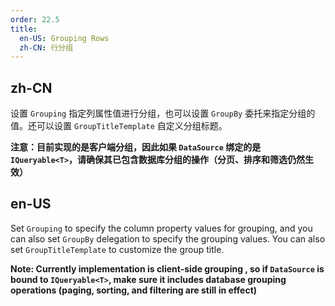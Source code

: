 ```yaml
---
order: 22.5
title:
  en-US: Grouping Rows
  zh-CN: 行分组
---
```


## zh-CN

设置 `Grouping` 指定列属性值进行分组，也可以设置 `GroupBy` 委托来指定分组的值。还可以设置 `GroupTitleTemplate` 自定义分组标题。

**注意：目前实现的是客户端分组，因此如果 `DataSource` 绑定的是 `IQueryable<T>`，请确保其已包含数据库分组的操作（分页、排序和筛选仍然生效）**

## en-US

Set `Grouping` to specify the column property values for grouping, 
and you can also set `GroupBy` delegation to specify the grouping values. 
You can also set `GroupTitleTemplate` to customize the group title.

**Note: Currently implementation is client-side grouping , 
so if `DataSource` is bound to `IQueryable<T>`, make sure it includes database grouping operations (paging, sorting, and filtering are still in effect)**